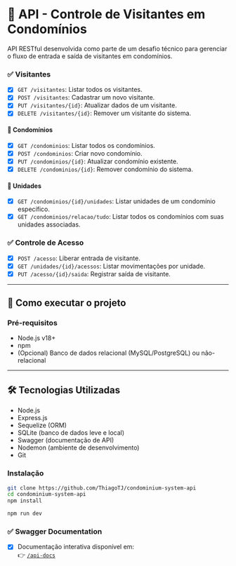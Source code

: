 # 🏢 API - Controle de Visitantes em Condomínios

API RESTful desenvolvida como parte de um desafio técnico para gerenciar o fluxo de entrada e saída de visitantes em condomínios.

### ✅ Visitantes
- [x] `GET /visitantes`: Listar todos os visitantes.
- [x] `POST /visitantes`: Cadastrar um novo visitante.
- [x] `PUT /visitantes/{id}`: Atualizar dados de um visitante.
- [x] `DELETE /visitantes/{id}`: Remover um visitante do sistema.

#### 🏢 Condomínios
- [x] `GET /condominios`: Listar todos os condomínios.
- [x] `POST /condominios`: Criar novo condomínio.
- [x] `PUT /condominios/{id}`: Atualizar condomínio existente.
- [x] `DELETE /condominios/{id}`: Remover condomínio do sistema.

#### 🧱 Unidades
- [x] `GET /condominios/{id}/unidades`: Listar unidades de um condomínio específico.
- [x] `GET /condominios/relacao/tudo`: Listar todos os condomínios com suas unidades associadas.

### ✅ Controle de Acesso
- [x] `POST /acesso`: Liberar entrada de visitante.
- [x] `GET /unidades/{id}/acessos`: Listar movimentações por unidade.
- [x] `PUT /acesso/{id}/saida`: Registrar saída de visitante.
---

## 🚀 Como executar o projeto

### Pré-requisitos
- Node.js v18+
- npm
- (Opcional) Banco de dados relacional (MySQL/PostgreSQL) ou não-relacional
---

## 🛠️ Tecnologias Utilizadas

- Node.js
- Express.js
- Sequelize (ORM)
- SQLite (banco de dados leve e local)
- Swagger (documentação de API)
- Nodemon (ambiente de desenvolvimento)
- Git

### Instalação
```bash
git clone https://github.com/ThiagoTJ/condominium-system-api
cd condominium-system-api
npm install

npm run dev
```

### ✅ Swagger Documentation
- [x] Documentação interativa disponível em:  
  👉 [`/api-docs`](http://localhost:3000/api-docs)
